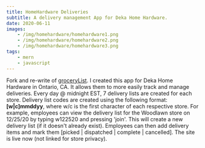 ```yaml
---
title: HomeHardware Deliveries
subtitle: A delivery management App for Deka Home Hardware.
date: 2020-06-11
images:
    - /img/homehardware/homehardware1.png
    - /img/homehardware/homehardware2.png
    - /img/homehardware/homehardware3.png
tags: 
    - mern
    - javascript
---
```

Fork and re-write of [groceryList](/projects/grocerylist/).  I created this app for Deka Home Hardware in Ontario, CA.  It allows them to more easily track and manage deliveries.  Every day @ midnight EST, 7 delivery lists are created for each store.  Delivery list codes are created using the following format: **[w|c]mmddyy**, where w/c is the first character of each respective store.  For example, employees can view the delivery list for the Woodlawn store on 12/25/20 by typing w122520 and pressing 'join'.  This will create a new delivery list (if it doesn't already exist).  Employees can then add delivery items and mark them [picked | dispatched | complete | cancelled].  The site is live now (not linked for store privacy).